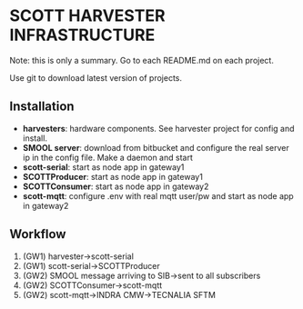# SCOTT HARVESTER INFRASTRUCTURE

Note: this is only a summary. Go to each README.md on each project.

Use git to download latest version of projects.

## Installation

- **harvesters**: hardware components. See harvester project for config and install.
- **SMOOL server**: download from bitbucket and configure the real server ip in the config file. Make a daemon and start
- **scott-serial**: start as node app in gateway1
- **SCOTTProducer**: start as node app in gateway1
- **SCOTTConsumer**: start as node app in gateway2
- **scott-mqtt**: configure .env with real mqtt user/pw and start as node app in gateway2

## Workflow

1. (GW1) harvester->scott-serial
2. (GW1) scott-serial->SCOTTProducer
3. (GW2) SMOOL message arriving to SIB->sent to all subscribers
4. (GW2) SCOTTConsumer->scott-mqtt
5. (GW2) scott-mqtt->INDRA CMW->TECNALIA SFTM



